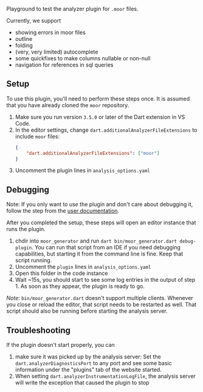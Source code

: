 Playground to test the analyzer plugin for `.moor` files. 

Currently, we support

- showing errors in moor files
- outline
- folding
- (very, very limited) autocomplete
-  some quickfixes to make columns nullable or non-null
- navigation for references in sql queries

## Setup
To use this plugin, you'll need to perform these steps once. It is assumed that you
have already cloned the `moor` repository.

1. Make sure you run version `3.5.0` or later of the Dart extension in VS Code.
2. In the editor settings, change `dart.additionalAnalyzerFileExtensions`
   to include `moor` files:
   ```json
   {
       "dart.additionalAnalyzerFileExtensions": ["moor"]
   }
   ```
3. Uncomment the plugin lines in `analysis_options.yaml`
  
## Debugging
Note: If you only want to _use_ the plugin and don't care about debugging it, follow the step
from the [user documentation](https://moor.simonbinder.eu/docs/using-sql/sql_ide/).

After you completed the setup, these steps will open an editor instance that runs the plugin.
1. chdir into `moor_generator` and run `dart bin/moor_generator.dart debug-plugin`.
   You can run that script from an IDE if you need debugging capabilities, but starting 
   it from the command line is fine. Keep that script running.
3. Uncomment the `plugin` lines in `analysis_options.yaml`
3. Open this folder in the code instance
4. Wait ~15s, you should start to see some log entries in the output of step 1. 
   As soon as they appear, the plugin is ready to go.
   
_Note_: `bin/moor_generator.dart` doesn't support multiple clients. Whenever you close or reload the
editor, that script needs to be restarted as well. That script should also be running before 
starting the analysis server.

## Troubleshooting

If the plugin doesn't start properly, you can

1. make sure it was picked up by the analysis server: Set the `dart.analyzerDiagnosticsPort`
   to any port and see some basic information under the "plugins" tab of the website started.
2. When setting `dart.analyzerInstrumentationLogFile`, the analysis server will write the
   exception that caused the plugin to stop